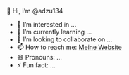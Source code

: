 👋 Hi, I’m @adzu134  
- 👀 I’m interested in ...  
- 🌱 I’m currently learning ...  
- 💞️ I’m looking to collaborate on ...  
- 📫 How to reach me: [Meine Website](https://www.schluesselad.de)  
- 😄 Pronouns: ...  
- ⚡ Fun fact: ...  

<!---
adzu134/adzu134 is a ✨ special ✨ repository because its `README.md` (this file) appears on your GitHub profile.
You can click the Preview link to take a look at your changes.
--->
